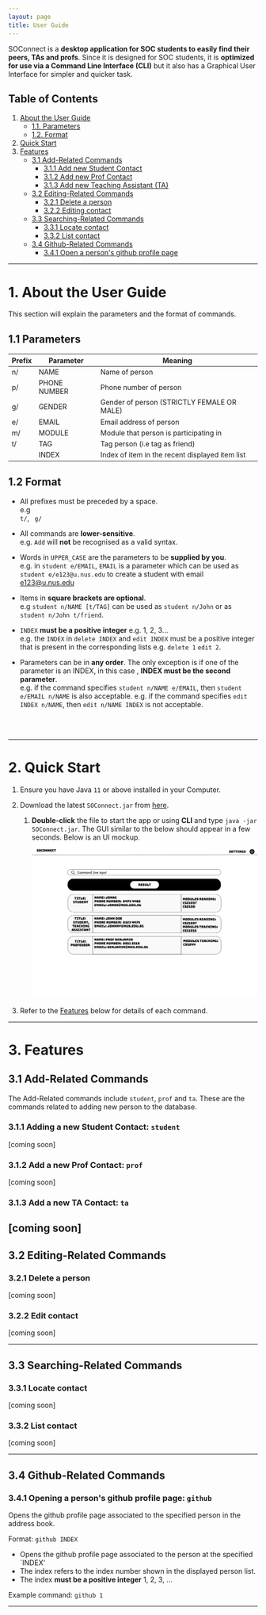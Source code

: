 ```yaml
---
layout: page
title: User Guide
---
```

SOConnect is a **desktop application for SOC students to easily find their peers, TAs and profs**.
Since it is designed for SOC students, it is **optimized for use via a Command Line Interface (CLI)**
but it also has a Graphical User Interface for simpler and quicker task.


## Table of Contents
1. [About the User Guide](#1-about-the-user-guide)
    - [1.1. Parameters](#11-parameters)
    - [1.2. Format](#12-format)
2. [Quick Start](#2-quick-start)
3. [Features](#3-features)
    - [3.1 Add-Related Commands](#31-add-related-commands)
        * [3.1.1 Add new Student Contact](#311-add-student)
        * [3.1.2 Add new Prof Contact](#312-add-prof)
        * [3.1.3 Add new Teaching Assistant (TA)](#313-add-ta)
    - [3.2 Editing-Related Commands](#32-editing-related-commands)
        * [3.2.1 Delete a person](#321-delete-person)
        * [3.2.2 Editing contact](#322-edit-contact)
    - [3.3 Searching-Related Commands](#33-searching-related-commands)
        * [3.3.1 Locate contact](#331-locate-contact)
        * [3.3.2 List contact](#332-list-contact)
    - [3.4 Github-Related Commands](#34-github-related-commands)
        * [3.4.1 Open a person's github profile page](#341-opening-a-persons-github-profile-page-github)

<div style="page-break-after: always;"></div>

--------------------------------------------------------------------------------------------------------------------
# 1. About the User Guide
This section will explain the parameters and the format of commands.
## 1.1 Parameters
| Prefix | Parameter    | Meaning                                         |
|--------|--------------|-------------------------------------------------|
| n/     | NAME         | Name of person                                  |
| p/     | PHONE NUMBER | Phone number of person                          |
| g/     | GENDER       | Gender of person (STRICTLY FEMALE OR MALE)      |
| e/     | EMAIL        | Email address of person                         |
| m/     | MODULE       | Module that person is participating in          |
| t/     | TAG          | Tag person (i.e tag as friend)                  |
| []()   | INDEX        | Index of item in the recent displayed item list |

## 1.2 Format
<div markdown="block" class="alert alert-info show-whitespaces">

* All prefixes must be preceded by a space.<br>
  e.g <code> t/</code>, <code> g/</code>

* All commands are **lower-sensitive**.<br>
  e.g. `Add` will **not** be recognised as a valid syntax.

* Words in `UPPER_CASE` are the parameters to be **supplied by you**.<br>
  e.g. in `student e/EMAIL`, `EMAIL` is a parameter which can be used as `student e/e123@u.nus.edu` to create a student with email e123@u.nus.edu

* Items in **square brackets are optional**.<br>
  e.g `student n/NAME [t/TAG]` can be used as `student n/John` or as `student n/John t/friend`.

* `INDEX` **must be a positive integer** e.g. 1, 2, 3...<br>
  e.g. the `INDEX` in `delete INDEX` and `edit INDEX` must be a positive integer that is present in the
  corresponding lists e.g. `delete 1` `edit 2`.

* Parameters can be in **any order**. The only exception is if one of the parameter is an INDEX, in this case
  , **INDEX must be the second parameter**. <br>
  e.g. if the command specifies `student n/NAME e/EMAIL`, then `student e/EMAIL n/NAME` is also acceptable.
  e.g. if the command specifies `edit INDEX n/NAME`, then `edit n/NAME INDEX` is not acceptable.
</div>
<br><br>

<div style="page-break-after: always;"></div>

--------------------------------------------------------------------------------------------------------------------
# 2. Quick Start

1. Ensure you have Java `11` or above installed in your Computer.

1. Download the latest `SOConnect.jar` from [here](https://github.com/AY2223S1-CS2103T-W08-3/tp).

    1. **Double-click** the file to start the app or  using **CLI** and type `java -jar SOConnect.jar`. The GUI similar to the below should appear in a few seconds. Below is an UI mockup.
       ![Ui](images/Ui.png)

1. Refer to the [Features](#2-features) below for details of each command.

<div style="page-break-after: always;"></div>

--------------------------------------------------------------------------------------------------------------------
# 3. Features

## 3.1 Add-Related Commands
The Add-Related commands include `student`, `prof` and `ta`. These are the commands related to adding new person to the database.

### 3.1.1 Adding a new Student Contact: `student`<a id="311-add-student"></a>
[coming soon]
### 3.1.2 Add a new Prof Contact: `prof`<a id="312-add-prof"></a>
[coming soon]
### 3.1.3 Add a new TA Contact: `ta`<a id="313-add-ta"></a>
[coming soon]
--------------------------------------------------------------------------------------------------------------------
## 3.2 Editing-Related Commands
### 3.2.1 Delete a person<a id="321-delete-person"></a>
[coming soon]
### 3.2.2 Edit contact<a id="322-edit-contact"></a>
[coming soon]

<div style="page-break-after: always;"></div>

--------------------------------------------------------------------------------------------------------------------
## 3.3 Searching-Related Commands
### 3.3.1 Locate contact<a id="331-locate-contact"></a>
[coming soon]
### 3.3.2 List contact<a id="332-list-contact"></a>
[coming soon]
<div style="page-break-after: always;"></div>

--------------------------------------------------------------------------------------------------------------------
## 3.4 Github-Related Commands
### 3.4.1 Opening a person's github profile page: `github`

Opens the github profile page associated to the specified person in the address book.

Format: `github INDEX`
* Opens the github profile page associated to the person at the specified `INDEX'
* The index refers to the index number shown in the displayed person list.
* The index **must be a positive integer** 1, 2, 3, …

Example command: `github 1`

--------------------------------------------------------------------------------------------------------------------
